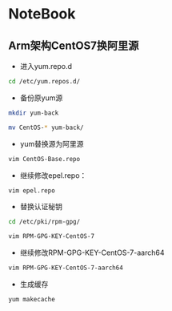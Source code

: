 # NoteBook
## Arm架构CentOS7换阿里源
* 进入yum.repo.d  
```bash
cd /etc/yum.repos.d/
```
* 备份原yum源  
```bash
mkdir yum-back
```
```bash
mv CentOS-* yum-back/
```
* yum替换源为阿里源
```bash
vim CentOS-Base.repo
```
* 继续修改epel.repo： 
```bash
vim epel.repo
```
* 替换认证秘钥
```bash
cd /etc/pki/rpm-gpg/
```
```bash
vim RPM-GPG-KEY-CentOS-7
```  
* 继续修改RPM-GPG-KEY-CentOS-7-aarch64
```bash
vim RPM-GPG-KEY-CentOS-7-aarch64
```
* 生成缓存
```bash
yum makecache
```  
